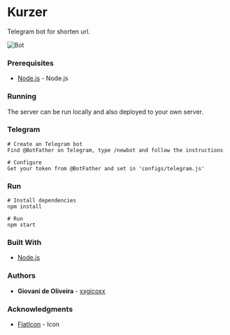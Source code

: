 # Kurzer
Telegram bot for shorten url.

![Bot](https://i.imgur.com/zkOa0a1.png)

### Prerequisites
* [Node.js](https://nodejs.org/en/) - Node.js

### Running
The server can be run locally and also deployed to your own server.

### Telegram
````
# Create an Telegram bot
Find @BotFather on Telegram, type /newbot and follow the instructions

# Configure
Get your token from @BotFather and set in 'configs/telegram.js'
````

### Run
````
# Install dependencies
npm install

# Run
npm start
````

### Built With
* [Node.js](https://nodejs.org/en/)

### Authors
* **Giovani de Oliveira** - [xxgicoxx](https://github.com/xxgicoxx)

### Acknowledgments
* [FlatIcon](https://www.flaticon.com/) - Icon